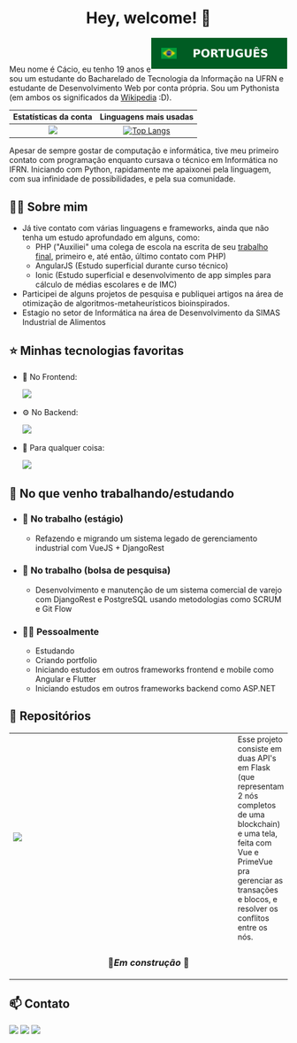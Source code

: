 
<h1 align="center">Hey, welcome! 👋</h2>

<a href="README.md">
<img align="right" src="brazil-flag.svg"></a>
<br><br>

<!-- <img src="https://img.icons8.com/color/100/000000/brazil-circular.png"/>-->

Meu nome é Cácio, eu tenho 19 anos e sou um estudante do Bacharelado de Tecnologia da Informação na UFRN e estudante de Desenvolvimento Web por conta própria. Sou um Pythonista (em ambos os significados da <a href="https://en.wiktionary.org/wiki/Pythonist">Wikipedia</a> :D).



Estatísticas da conta |  Linguagens mais usadas
:-------------------------:|:-------------------------:
<img src="https://github-readme-stats.vercel.app/api?username=caciolucas&count_private=true&show_icons=true&theme=tokyonight&locale=pt-br&include_all_commits=true"/>  | [![Top Langs](https://github-readme-stats.vercel.app/api/top-langs/?username=caciolucas&exclude_repo=ITP,infopolitizado&theme=tokyonight&locale=pt-br)](https://github.com/caciolucas/github-readme-stats)

<p align="center">
    
</p>


Apesar de sempre gostar de computação e informática, tive meu primeiro contato com programação enquanto cursava o técnico em Informática no IFRN. Iniciando com Python, rapidamente me apaixonei pela linguagem, com sua infinidade de possibilidades, e pela sua comunidade. 


<h2>🙎‍♂️ Sobre mim</h2>


- Já tive contato com várias linguagens e frameworks, ainda que não tenha um estudo aprofundado em alguns, como:
    - PHP ("Auxiliei" uma colega de escola na escrita de seu <a href="https://github.com/caciolucas/infopolitizado">trabalho final</a>, primeiro e, até então, último contato com PHP)
    - AngularJS (Estudo superficial durante curso técnico)
    - Ionic (Estudo superficial e desenvolvimento de app simples para cálculo de médias escolares e de IMC)
- Participei de alguns projetos de pesquisa e publiquei artigos na área de otimização de algoritmos-metaheurísticos bioinspirados.
- Estagio no setor de Informática na área de Desenvolvimento da SIMAS Industrial de Alimentos

<h2>⭐ Minhas tecnologias favoritas </h2>


- 🎨 No Frontend:

    <img src="https://img.shields.io/badge/Vue.js-gray.svg?logo=vue-dot-js&style=for-the-badge&color=4FC08D&logoColor=white"/>
    
- ⚙️ No Backend:

    <img src="https://img.shields.io/badge/Django%20Rest-gray.svg?logo=django&style=for-the-badge&color=092E20&logoColor=white"/>
    
- 🐍 Para qualquer coisa:

    <img src="https://img.shields.io/badge/Python-gray.svg?logo=python&style=for-the-badge&color=3776AB&logoColor=white"/>


<h2>💼 No que venho trabalhando/estudando</h2>


- <h3>🏢 No trabalho (estágio)</h3>

    - Refazendo e migrando um sistema legado de gerenciamento industrial com VueJS + DjangoRest

- <h3>🏢 No trabalho (bolsa de pesquisa)</h3>

    - Desenvolvimento e manutenção de um sistema comercial de varejo com DjangoRest e PostgreSQL usando metodologias como SCRUM e Git Flow
    
- <h3>🙋‍♂️ Pessoalmente</h3>

    - Estudando
    - Criando portfolio 
    - Iniciando estudos em outros frameworks frontend e mobile como Angular e Flutter
    - Iniciando estudos em outros frameworks backend como ASP.NET


<h2>🚀 Repositórios</h2>

<table>
    <tr>
        <td width=450px><a href="https://github.com/caciolucas/blockchain-imd0293"><img src="https://github-readme-stats.vercel.app/api/pin/?username=caciolucas&repo=blockchain-imd0293&theme=tokyonight" /></a></td>
        <td>Esse projeto consiste em duas API's em Flask (que representam 2 nós completos de uma blockchain) e uma tela, feita com Vue e PrimeVue pra gerenciar as transações e blocos, e resolver os conflitos entre os nós.</td>
    </tr>
    <tr><td colspan='2'><h3 align="center">🚧<i>Em construção</i> 🚧 </h3></td></tr>
 </table>




<h2>📫 Contato</h2>

<a href="mailto:cclucas060901@gmail.com"><img src="https://img.shields.io/badge/cclucas060901@gmail.com-gray.svg?logo=mail-dot-ru&style=for-the-badge&color=EA4335&logoColor=white"/></a>
<a href="t.me/caciolucas"><img src="https://img.shields.io/badge/@caciolucas-gray.svg?logo=telegram&style=for-the-badge&color=26A5E4&logoColor=white"/></a>
<img src="https://img.shields.io/badge/@Cácio Lucas%239722-gray.svg?logo=discord&style=for-the-badge&color=5865F2&logoColor=white">
